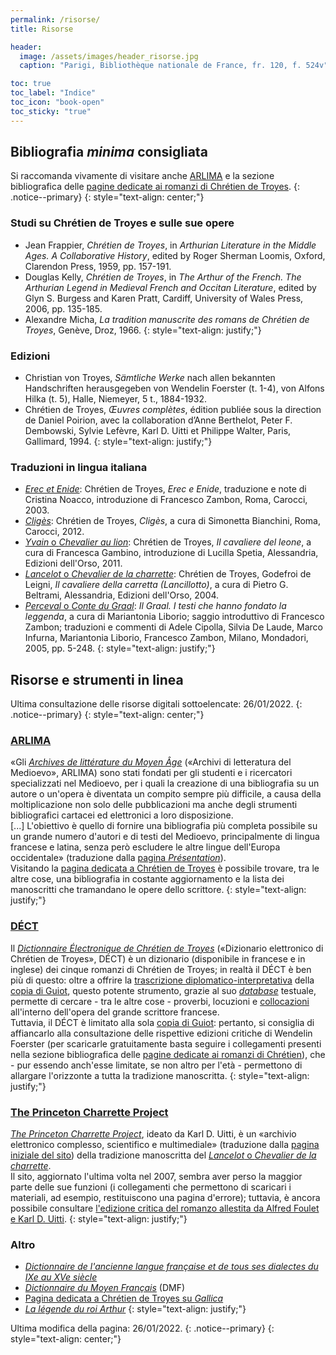 ```yaml
---
permalink: /risorse/
title: Risorse

header:
  image: /assets/images/header_risorse.jpg
  caption: "Parigi, Bibliothèque nationale de France, fr. 120, f. 524v"

toc: true
toc_label: "Indice"
toc_icon: "book-open"
toc_sticky: "true"
---
```


## Bibliografia *minima* consigliata

Si raccomanda vivamente di visitare anche [ARLIMA](#arlima) e la sezione bibliografica delle [pagine dedicate ai romanzi di Chrétien de Troyes](/progettochretien/erec/ "Visita la pagina dedicata all'Erec et Enide").
{: .notice--primary}
{: style="text-align: center;"}



### Studi su Chrétien de Troyes e sulle sue opere
- Jean Frappier, *Chrétien de Troyes*, in *Arthurian Literature in the Middle Ages. A Collaborative History*, edited by Roger Sherman Loomis, 
Oxford, Clarendon Press, 1959, pp. 157-191.
- Douglas Kelly, *Chrétien de Troyes*, in *The Arthur of the French. The Arthurian
Legend in Medieval French and Occitan Literature*, edited by Glyn S. Burgess and
Karen Pratt, Cardiff, University of Wales Press, 2006, pp. 135-185.
- Alexandre Micha, *La tradition manuscrite des romans de Chrétien de Troyes*, Genève,
Droz, 1966.
{: style="text-align: justify;"}


### Edizioni
- Christian von Troyes, *Sämtliche Werke* nach allen bekannten Handschriften herausgegeben von Wendelin Foerster (t. 1-4), von Alfons Hilka (t. 5), Halle, Niemeyer, 5 t., 1884-1932.
- Chrétien de Troyes, *Œuvres complètes*, édition publiée sous la direction de Daniel
Poirion, avec la collaboration d’Anne Berthelot, Peter F. Dembowski, Sylvie Lefèvre,
Karl D. Uitti et Philippe Walter, Paris, Gallimard, 1994.
{: style="text-align: justify;"}


### Traduzioni in lingua italiana
- [*Erec et Enide*](/progettochretien/erec/ "Visita la pagina dedicata all'Erec et Enide"): Chrétien de Troyes, *Erec e Enide*, traduzione e note di Cristina Noacco, introduzione
di Francesco Zambon, Roma, Carocci, 2003.
- [*Cligès*](/progettochretien/cliges/ "Visita la pagina dedicata al Cligès"): Chrétien de Troyes, *Cligès*, a cura di Simonetta Bianchini, Roma, Carocci, 2012.
- [*Yvain* o *Chevalier au lion*](/progettochretien/yvain/ "Visita la pagina dedicata all'Yvain"): Chrétien de Troyes, *Il cavaliere del leone*, a cura di Francesca Gambino, introduzione di Lucilla Spetia, Alessandria, Edizioni dell'Orso, 2011.
- [*Lancelot* o *Chevalier de la charrette*](/progettochretien/lancelot/ "Visita la pagina dedicata al Lancelot"): Chrétien de Troyes, Godefroi de Leigni, *Il cavaliere della carretta (Lancillotto)*, a cura di Pietro G. Beltrami, Alessandria, Edizioni dell'Orso, 2004.
- ﻿[*Perceval* o *Conte du Graal*](/progettochretien/perceval/ "Visita la pagina dedicata al Perceval"): *Il Graal. I testi che hanno fondato la leggenda*, a cura di Mariantonia Liborio; saggio introduttivo di Francesco Zambon; traduzioni e commenti di Adele 
Cipolla, Silvia De Laude, Marco Infurna, Mariantonia Liborio, Francesco Zambon, Milano, Mondadori, 2005, pp. 5-248.
{: style="text-align: justify;"}



## Risorse e strumenti in linea

Ultima consultazione delle risorse digitali sottoelencate: 26/01/2022.
{: .notice--primary}
{: style="text-align: center;"}


### [ARLIMA](https://www.arlima.net/ "Visita il sito di ARLIMA")
«Gli [*Archives de littérature du Moyen Âge*](https://www.arlima.net/ "Visita il sito di ARLIMA") («Archivi di letteratura del Medioevo», ARLIMA) sono stati 
fondati per gli studenti e i ricercatori specializzati 
nel Medioevo, per i quali la creazione di una 
bibliografia su un autore o un'opera è diventata un compito sempre più difficile, a causa della moltiplicazione non solo delle pubblicazioni ma anche degli 
strumenti bibliografici cartacei ed elettronici a loro disposizione. <br />
[...] L'obiettivo è quello di fornire una bibliografia più completa possibile su un grande numero d'autori e di testi del Medioevo, principalmente di 
lingua francese e latina, senza però escludere le altre lingue dell'Europa occidentale» (traduzione dalla [pagina 
*Présentation*](https://www.arlima.net/presentation.html "Visita la pagina Présentation di ARLIMA")). <br />
Visitando la [pagina dedicata a Chrétien de Troyes](https://www.arlima.net/ad/chretien_de_troyes.html "Visita la pagina dedicata a Chrétien de Troyes su 
ARLIMA") è possibile trovare, tra le altre cose, una bibliografia in costante aggiornamento e la lista dei manoscritti che tramandano le opere dello scrittore.
{: style="text-align: justify;"}


### [DÉCT](http://zeus.atilf.fr/dect/ "Visita il sito del DÉCT")
Il [*Dictionnaire Électronique de Chrétien de Troyes*](http://zeus.atilf.fr/dect/ "Visita il sito del DÉCT") («Dizionario elettronico di Chrétien de Troyes», 
DÉCT) è un dizionario (disponibile in francese e in inglese) dei cinque romanzi di Chrétien de Troyes; in realtà il DÉCT è ben
più di questo: oltre a offrire la [trascrizione diplomatico-interpretativa](https://www.treccani.it/vocabolario/edizione/ "edizione in Vocabolario Treccani") 
della [copia di Guiot](/progettochretien/erec/#la-tradizione-manoscritta "Visita la sezione dedicata alla tradizione manoscritta nella pagina dell'Erec et Enide"), questo potente strumento, grazie al suo [*database*](https://www.treccani.it/vocabolario/data-base/ "data base in 
Vocabolario Treccani")
testuale, permette di cercare - tra le altre cose - proverbi, locuzioni e [collocazioni](https://www.treccani.it/enciclopedia/collocazioni_(Enciclopedia-dell'Italiano)/#:~:text=In%20linguistica%2C%20il%20termine%20collocazione,di%20parole%20soggetta%20a%20una "collocazione in Enciclopedia dell'Italiano") all'interno dell'opera del grande scrittore francese. <br />
Tuttavia, il DÉCT è limitato alla sola [copia di Guiot](/progettochretien/erec/#la-tradizione-manoscritta "Visita la sezione dedicata alla tradizione 
manoscritta nella pagina dell'Erec et Enide"): pertanto, si consiglia di affiancarlo alla consultazione delle rispettive 
edizioni critiche di Wendelin Foerster (per scaricarle gratuitamente basta seguire i collegamenti presenti nella sezione bibliografica delle [pagine dedicate 
ai romanzi di Chrétien](/progettochretien/erec/ "Visita la pagina dedicata all'Erec et Enide")), che - pur essendo 
anch'esse limitate, se non altro per l'età - permettono di 
allargare l'orizzonte a tutta 
la tradizione manoscritta.
{: style="text-align: justify;"}


### [The Princeton Charrette Project](https://www.princeton.edu/~lancelot/ss/index.shtml "Visita il sito di The Princeton Charrette Project")
[*The Princeton Charrette Project*](https://www.princeton.edu/~lancelot/ss/index.shtml "Visita il sito di The Princeton Charrette Project"), ideato da Karl D. 
Uitti, è un «archivio elettronico complesso, scientifico e multimediale» (traduzione dalla [pagina 
iniziale del sito](https://www.princeton.edu/~lancelot/ss/index.shtml "Visita il sito di The Princeton Charrette Project")) della tradizione manoscritta del 
[*Lancelot* o *Chevalier de la charrette*](/progettochretien/lancelot/ "Visita la pagina dedicata al Lancelot"). <br />
Il sito, aggiornato l'ultima volta nel 2007, sembra aver perso la maggior parte delle sue funzioni (i collegamenti che permettono di scaricari i materiali, 
ad esempio, restituiscono una pagina d'errore); 
tuttavia, è ancora possibile consultare [l'edizione critica del romanzo allestita da Alfred Foulet e Karl D. 
Uitti](https://www.princeton.edu/~lancelot/lancelo2.html 
"Visualizza l'edizione critica di The Princeton Charrette Project").
{: style="text-align: justify;"}


### Altro
- [*Dictionnaire de l'ancienne langue française et de tous ses dialectes du IXe au XVe siècle*](http://micmap.org/dicfro/previous/dictionnaire-godefroy/1/1 
"Sfoglia il dizionario")
- [*Dictionnaire du Moyen Français*](http://zeus.atilf.fr/dmf/ "Visita il sito del DMF") (DMF)
- [Pagina dedicata a Chrétien de Troyes su *Gallica*](https://gallica.bnf.fr/html/und/manuscrits/chretien-de-troyes?mode=desktop "Visita la pagina dedicata a Chrétien de Troyes su Gallica")
- [*La légende du roi Arthur*](http://expositions.bnf.fr/arthur/ "Visita il sito di La légende du roi Arthur")
{: style="text-align: justify;"}



Ultima modifica della pagina: 26/01/2022.
{: .notice--primary}
{: style="text-align: center;"}